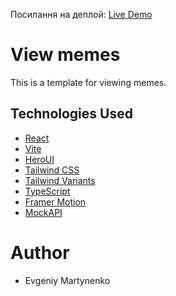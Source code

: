 Посилання на деплой: [Live Demo](https://leime-test-production-551c.up.railway.app/)

# View memes

This is a template for viewing memes.

## Technologies Used

- [React](https://react.dev/)
- [Vite](https://vitejs.dev/guide/)
- [HeroUI](https://heroui.com)
- [Tailwind CSS](https://tailwindcss.com)
- [Tailwind Variants](https://tailwind-variants.org)
- [TypeScript](https://www.typescriptlang.org)
- [Framer Motion](https://www.framer.com/motion)
- [MockAPI](https://mockapi.io/)

# Author

- Evgeniy Martynenko
